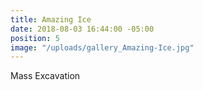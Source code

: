 ```yaml
---
title: Amazing Ice
date: 2018-08-03 16:44:00 -05:00
position: 5
image: "/uploads/gallery_Amazing-Ice.jpg"
---
```


Mass Excavation